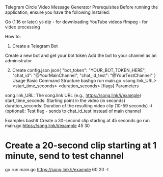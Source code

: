 Telegram Circle Video Message Generator
Prerequisites
Before running the application, ensure you have the following installed:

Go (1.16 or later)
yt-dlp - for downloading YouTube videos
ffmpeg - for video processing

How to:
1. Create a Telegram Bot

Create a new bot and get your bot token
Add the bot to your channel as an administrator

2. Create config.json
json{
  "bot_token": "YOUR_BOT_TOKEN_HERE",
  "chat_id": "@YourMainChannel",
  "chat_id_test": "@YourTestChannel"
}
Usage
Basic Command Structure
bashgo run main.go <song.link_URL> <start_time_seconds> <duration_seconds> [flags]
Parameters

song.link_URL: The song.link URL (e.g., https://song.link/i/example)
start_time_seconds: Starting point in the video (in seconds)
duration_seconds: Duration of the resulting video clip (10-59 seconds)
-t (optional): Test flag - sends to chat_id_test instead of main channel

Examples
bash# Create a 30-second clip starting at 45 seconds
go run main.go https://song.link/i/example 45 30

# Create a 20-second clip starting at 1 minute, send to test channel
go run main.go https://song.link/i/example 60 20 -t
